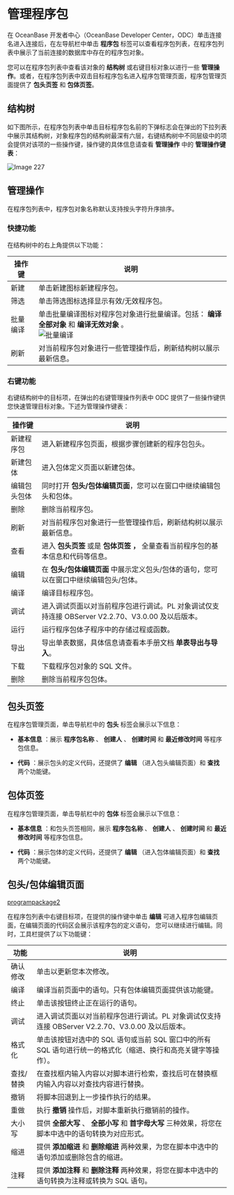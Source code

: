 管理程序包 
==========================

在 OceanBase 开发者中心（OceanBase Developer Center，ODC）单击连接名进入连接后，在左导航栏中单击 **程序包** 标签可以查看程序包列表，在程序包列表中展示了当前连接的数据库中存在的程序包对象。

您可以在程序包列表中查看该对象的 **结构树** 或右键目标对象以进行一些 **管理操作**。或者，在程序包列表中双击目标程序包名进入程序包管理页面，程序包管理页面提供了 **包头页签** 和 **包体页签**。

结构树 
------------------------

如下图所示，在程序包列表中单击目标程序包名前的下弹标志会在弹出的下拉列表中展示其结构树，对象程序包的结构树最深有六层，右键结构树中不同层级中的项会提供对该项的一些操作键，操作键的具体信息请查看 **管理操作** 中的 **管理操作键表**：

![Image 227](https://obbusiness-private.oss-cn-shanghai.aliyuncs.com/doc/img/odc/340/%E7%AE%A1%E7%90%86%E7%A8%8B%E5%BA%8F%E5%8C%85-1.png)

管理操作 
-------------------------

在程序包列表中，程序包对象名称默认支持按头字符升序排序。

### 快捷功能 

在结构树中的右上角提供以下功能：


| 操作键  |                                                   说明                                                    |
|------|---------------------------------------------------------------------------------------------------------|
| 新建   | 单击新建图标新建程序包。                                                                                            |
| 筛选   | 单击筛选图标选择显示有效/无效程序包。                                                                                     |
| 批量编译 | 单击批量编译图标对程序包对象进行批量编译。包括： **编译全部对象** 和 **编译无效对象** 。<br> ![批量编译](https://obbusiness-private.oss-cn-shanghai.aliyuncs.com/doc/img/odc/%E6%89%B9%E9%87%8F%E7%BC%96%E8%AF%91.png) |
| 刷新   | 对当前程序包对象进行一些管理操作后，刷新结构树以展示最新信息。                                                                         |



### 右键功能 

右键结构树中的目标项，在弹出的右键管理操作列表中 ODC 提供了一些操作键供您快速管理目标对象。下述为管理操作键表：


|  操作键   |                                                             说明                                                              |
|--------|-----------------------------------------------------------------------------------------------------------------------------|
| 新建程序包  | 进入新建程序包页面，根据步骤创建新的程序包包头。                                                                                                    |
| 新建包体   | 进入包体定义页面以新建包体。                                                                                                              |
| 编辑包头包体 | 同时打开 **包头/包体编辑页面**，您可以在窗口中继续编辑包头和包体。                                                    |
| 删除  | 删除当前程序包。                                                                                                                    |
| 刷新     | 对当前程序包对象进行一些管理操作后，刷新结构树以展示最新信息。                                                                                             |
| 查看     | 进入 **包头页签** 或是 **包体页签** **，** 全量查看当前程序包的基本信息和代码等信息。 |
| 编辑     | 在 **包头/包体编辑页面** 中展示定义包头/包体的语句，您可以在窗口中继续编辑包头/包体。                                         |
| 编译     | 编译目标程序包。                                                                                                                    |
| 调试     | 进入调试页面以对当前程序包进行调试。PL 对象调试仅支持连接 OBServer V2.2.70、V3.0.00 及以后版本。                                                              |
| 运行     | 运行程序包体子程序中的存储过程或函数。                                                                                                         |
|导出|导出单表数据，具体信息请查看本手册文档 **单表导出与导入**。|
| 下载     | 下载程序包对象的 SQL 文件。                                                                                                        |
| 删除     | 删除当前程序包包体。                                                                                                                  |



包头页签 
-------------------------

在程序包管理页面，单击导航栏中的 **包头** 标签会展示以下信息：

* **基本信息** ：展示 **程序包名称** 、 **创建人** 、 **创建时间** 和 **最近修改时间** 等程序包信息。

  

* **代码** ：展示包头的定义代码，还提供了 **编辑** （进入包头编辑页面）和 **查找** 两个功能键。

  




包体页签 
-------------------------

在程序包管理页面，单击导航栏中的 **包体** 标签会展示以下信息：

* **基本信息** ：和包头页签相同，展示 **程序包名称** 、 **创建人** 、 **创建时间** 和 **最近修改时间** 等程序包信息。

* **代码** ：展示包体的定义代码，还提供了 **编辑** （进入包体编辑页面）和 **查找** 两个功能键。




包头/包体编辑页面 
------------------------------

[programpackage2](https://obbusiness-private.oss-cn-shanghai.aliyuncs.com/doc/img/odc/340/%E7%AE%A1%E7%90%86%E7%A8%8B%E5%BA%8F%E5%8C%85-2.png)

在程序包列表中右键目标项，在提供的操作键中单击 **编辑** 可进入程序包编辑页面，在编辑页面的代码区会展示该程序包的定义语句， 您可以继续进行编辑。同时，工具栏提供了以下功能键：


|  功能   |                               说明                               |
|-------|----------------------------------------------------------------|
| 确认修改  | 单击以更新您本次修改。                                                    |
| 编译    | 编译当前页面中的语句。只有包体编辑页面提供该功能键。                                     |
| 终止    | 单击该按钮终止正在运行的语句。                                                |
| 调试    | 进入调试页面以对当前程序包进行调试。PL 对象调试仅支持连接 OBServer V2.2.70、V3.0.00 及以后版本。 |
| 格式化   | 单击该按钮对选中的 SQL 语句或当前 SQL 窗口中的所有 SQL 语句进行统一的格式化（缩进、换行和高亮关键字等操作）。 |
| 查找/替换 | 在查找框内输入内容以对脚本进行检索，查找后可在替换框内输入内容以对查找内容进行替换。                     |
| 撤销    | 将脚本回退到上一步操作执行的结果。                                              |
| 重做    | 执行 **撤销** 操作后，对脚本重新执行撤销前的操作。                                   |
| 大小写   | 提供 **全部大写** 、 **全部小写** 和 **首字母大写** 三种效果，将您在脚本中选中的语句转换为对应形式。    |
| 缩进    | 提供 **添加缩进** 和 **删除缩进** 两种效果，为您在脚本中选中的语句添加或删除包含的缩进。             |
| 注释    | 提供 **添加注释** 和 **删除注释** 两种效果，将您在脚本中选中的语句转换为注释或转换为 SQL 语句。       |


